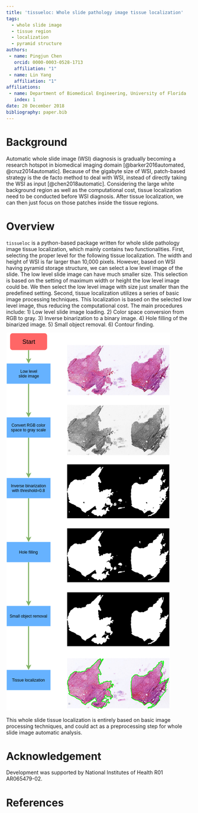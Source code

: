 ```yaml
---
title: 'tissueloc: Whole slide pathology image tissue localization'
tags:
  - whole slide image
  - tissue region
  - localization
  - pyramid structure
authors:
 - name: Pingjun Chen
   orcid: 0000-0003-0528-1713
   affiliation: "1"
 - name: Lin Yang
   affiliation: "1"
affiliations:
 - name: Department of Biomedical Engineering, University of Florida
   index: 1
date: 20 December 2018
bibliography: paper.bib
---
```


# Background
Automatic whole slide image (WSI) diagnosis is gradually becoming a research hotspot in biomedical imaging domain [@barker2016automated, @cruz2014automatic]. Because of the gigabyte size of WSI, patch-based strategy is the de facto method to deal with WSI, instead of directly taking the WSI as input [@chen2018automatic]. Considering the large white background region as well as the computational cost, tissue localization need to be conducted before WSI diagnosis. After tissue localization, we can then just focus on those patches inside the tissue regions.

# Overview
``tissueloc`` is a python-based package written for whole slide pathology image tissue localization, which mainly contains two functionalities. First, selecting the proper level for the following tissue localization. The width and height of WSI is far larger than 10,000 pixels. However, based on WSI having pyramid storage structure, we can select a low level image of the slide. The low level slide image can have much smaller size. This selection is based on the setting of maximum width or height the low level image could be. We then select the low level image with size just smaller than the predefined setting. Second, tissue localization utilizes a series of basic image processing techniques. This localization is based on the selected low level image, thus reducing the computational cost. The main procedures include: 1) Low level slide image loading. 2) Color space conversion from RGB to gray. 3) Inverse binarization to a binary image. 4) Hole filling of the binarized image. 5) Small object removal. 6) Contour finding.

![Tissue localization pipeline. The main procedures include: 1) Low level image loading. 2) Color space conversion. 3) Inverse binarization. 4) Hole filling. 5) Small object removal. 6) Contour finding.](tissuelocPipeline.png)

This whole slide tissue localization is entirely based on basic image processing techniques, and could act as a preprocessing step for whole slide image automatic analysis.

# Acknowledgement
Development was supported by National Institutes of Health R01 AR065479-02.

# References
